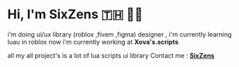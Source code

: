 # Hi, I'm SixZens 🇹🇭 👨‍💻
i'm doing ui/ux library (roblox ,fivem ,figma) designer , i'm currently learning luau in roblox
now i'm currently working at **Xova's.scripts**

all my all project's is a lot of lua scripts ui library
Contact me : <a href="https://discord.com/users/692757513631825940">**SixZens**</a>
